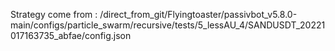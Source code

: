 Strategy come from : /direct_from_git/Flyingtoaster/passivbot_v5.8.0-main/configs/particle_swarm/recursive/tests/5_lessAU_4/SANDUSDT_20221017163735_abfae/config.json